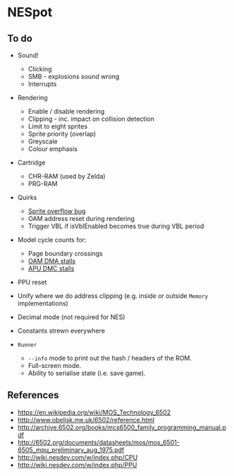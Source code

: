 # NESpot

## To do

- Sound!
  - Clicking
  - SMB - explosions sound wrong
  - Interrupts

- Rendering

  - Enable / disable rendering
  - Clipping - inc. impact on collision detection
  - Limit to eight sprites
  - Sprite priority (overlap)
  - Greyscale
  - Colour emphasis

- Cartridge
  - CHR-RAM (used by Zelda)
  - PRG-RAM

- Quirks

  - [Sprite overflow bug](http://wiki.nesdev.com/w/index.php/PPU_sprite_evaluation#Sprite_overflow_bug)
  - OAM address reset during rendering
  - Trigger VBL if isVblEnabled becomes true during VBL period

- Model cycle counts for:

  - Page boundary crossings 
  - [OAM DMA stalls](http://wiki.nesdev.com/w/index.php/PPU_OAM#DMA)
  - [APU DMC stalls](http://wiki.nesdev.com/w/index.php/APU_DMC#Memory_reader)
  
- PPU reset
  
- Unify where we do address clipping (e.g. inside or outside `Memory` implementations)
  
- Decimal mode (not required for NES)

- Constants strewn everywhere

- `Runner`

  - `--info` mode to print out the hash / headers of the ROM.
  - Full-screen mode.
  - Ability to serialise state (i.e. save game).


## References

- https://en.wikipedia.org/wiki/MOS_Technology_6502
- http://www.obelisk.me.uk/6502/reference.html
- http://archive.6502.org/books/mcs6500_family_programming_manual.pdf
- http://6502.org/documents/datasheets/mos/mos_6501-6505_mpu_preliminary_aug_1975.pdf
- http://wiki.nesdev.com/w/index.php/CPU 
- http://wiki.nesdev.com/w/index.php/PPU
